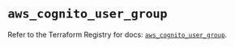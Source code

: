 # `aws_cognito_user_group`

Refer to the Terraform Registry for docs: [`aws_cognito_user_group`](https://registry.terraform.io/providers/hashicorp/aws/5.82.1/docs/resources/cognito_user_group).
